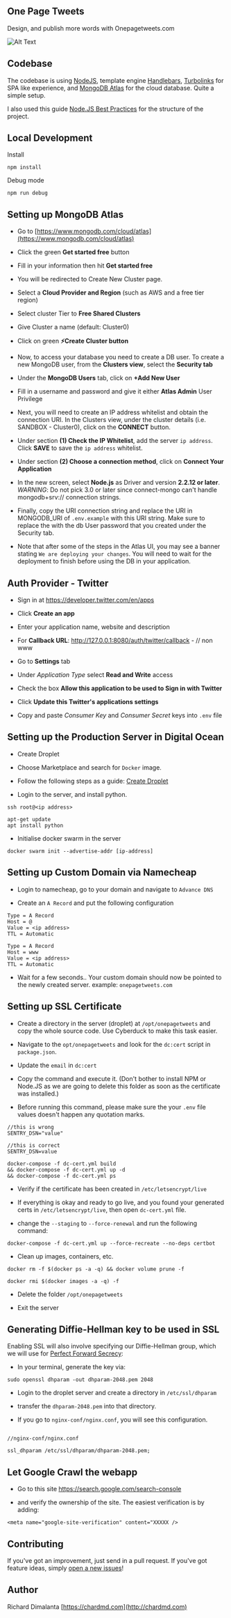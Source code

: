 ## One Page Tweets

Design, and publish more words with Onepagetweets.com

![Alt Text](preview.png)

## Codebase

The codebase is using [NodeJS](https://nodejs.org/en/), template engine [Handlebars](https://handlebarsjs.com/), [Turbolinks](https://github.com/turbolinks/turbolinks) for SPA like experience, and [MongoDB Atlas](https://www.mongodb.com/cloud/atlas) for the cloud database. Quite a simple setup.

I also used this guide [Node.JS Best Practices](https://github.com/goldbergyoni/nodebestpractices) for the structure of the project.

## Local Development

Install

`npm install`

Debug mode

`npm run debug`

## Setting up MongoDB Atlas

- Go to [https://www.mongodb.com/cloud/atlas](https://www.mongodb.com/cloud/atlas)

- Click the green **Get started free** button

- Fill in your information then hit **Get started free**

- You will be redirected to Create New Cluster page.

- Select a **Cloud Provider and Region** (such as AWS and a free tier region)

- Select cluster Tier to **Free Shared Clusters**

- Give Cluster a name (default: Cluster0)

- Click on green **:zap:Create Cluster button**

- Now, to access your database you need to create a DB user. To create a new MongoDB user, from the **Clusters view**, select the **Security tab**

- Under the **MongoDB Users** tab, click on **+Add New User**

- Fill in a username and password and give it either **Atlas Admin** User Privilege

- Next, you will need to create an IP address whitelist and obtain the connection URI. In the Clusters view, under the cluster details (i.e. SANDBOX - Cluster0), click on the **CONNECT** button.

- Under section **(1) Check the IP Whitelist**, add the server `ip address`. Click **SAVE** to save the `ip address` whitelist.

- Under section **(2) Choose a connection method**, click on **Connect Your Application**

- In the new screen, select **Node.js** as Driver and version **2.2.12 or later**. _*WARNING*_: Do not pick 3.0 or later since connect-mongo can't handle mongodb+srv:// connection strings.

- Finally, copy the URI connection string and replace the URI in MONGODB_URI of `.env.example` with this URI string. Make sure to replace the <PASSWORD> with the db User password that you created under the Security tab.

- Note that after some of the steps in the Atlas UI, you may see a banner stating `We are deploying your changes`. You will need to wait for the deployment to finish before using the DB in your application.

## Auth Provider - Twitter

- Sign in at <a href="https://developer.twitter.com/en/apps" target="_blank">https://developer.twitter.com/en/apps</a>

- Click **Create an app**

- Enter your application name, website and description

- For **Callback URL**: http://127.0.0.1:8080/auth/twitter/callback - // non www

- Go to **Settings** tab

- Under _Application Type_ select **Read and Write** access

- Check the box **Allow this application to be used to Sign in with Twitter**

- Click **Update this Twitter's applications settings**

- Copy and paste _Consumer Key_ and _Consumer Secret_ keys into `.env` file

## Setting up the Production Server in Digital Ocean

- Create Droplet

- Choose Marketplace and search for `Docker` image.

- Follow the following steps as a guide: [Create Droplet](https://www.digitalocean.com/docs/droplets/how-to/create/)

- Login to the server, and install python.

```
ssh root@<ip address>
```

```
apt-get update
apt install python
```

- Initialise docker swarm in the server

```
docker swarm init --advertise-addr [ip-address]
```

## Setting up Custom Domain via Namecheap

- Login to namecheap, go to your domain and navigate to `Advance DNS`

- Create an `A Record` and put the following configuration

```
Type = A Record
Host = @
Value = <ip address>
TTL = Automatic

Type = A Record
Host = www
Value = <ip address>
TTL = Automatic
```

- Wait for a few seconds.. Your custom domain should now be pointed to the newly created server. example: `onepagetweets.com`

## Setting up SSL Certificate

- Create a directory in the server (droplet) at `/opt/onepagetweets` and copy the whole source code. Use Cyberduck to make this task easier.

- Navigate to the `opt/onepagetweets` and look for the `dc:cert` script in `package.json`.

- Update the `email` in `dc:cert`

- Copy the command and execute it. (Don't bother to install NPM or Node.JS as we are going to delete this folder as soon as the certificate was installed.)

- Before running this command, please make sure the your `.env` file values doesn't happen any quotation marks.

```
//this is wrong
SENTRY_DSN="value"

//this is correct
SENTRY_DSN=value
```

```
docker-compose -f dc-cert.yml build
&& docker-compose -f dc-cert.yml up -d
&& docker-compose -f dc-cert.yml ps
```

- Verify if the certificate has been created in `/etc/letsencrypt/live`

- If everything is okay and ready to go live, and you found your generated certs in `/etc/letsencrypt/live`, then open `dc-cert.yml` file.

- change the `--staging` to `--force-renewal` and run the following command:

```
docker-compose -f dc-cert.yml up --force-recreate --no-deps certbot
```

- Clean up images, containers, etc.

```
docker rm -f $(docker ps -a -q) && docker volume prune -f

docker rmi $(docker images -a -q) -f
```

- Delete the folder `/opt/onepagetweets`

- Exit the server

## Generating Diffie-Hellman key to be used in SSL

Enabling SSL will also involve specifying our Diffie-Hellman group, which we will use for [Perfect Forward Secrecy](https://en.wikipedia.org/wiki/Forward_secrecy):

- In your terminal, generate the key via:

```
sudo openssl dhparam -out dhparam-2048.pem 2048
```

- Login to the droplet server and create a directory in `/etc/ssl/dhparam`

- transfer the `dhparam-2048.pem` into that directory.

- If you go to `nginx-conf/nginx.conf`, you will see this configuration.

```

//nginx-conf/nginx.conf

ssl_dhparam /etc/ssl/dhparam/dhparam-2048.pem;
```

## Let Google Crawl the webapp

- Go to this site https://search.google.com/search-console

- and verify the ownership of the site. The easiest verification is
  by adding:

```
<meta name="google-site-verification" content="XXXXX />

```

## Contributing

If you've got an improvement, just send in a pull request. If you've got feature ideas, simply [open a new issues](https://github.com/chardmd/onepagetweets/issues/new)!

## Author

Richard Dimalanta [https://chardmd.com](http://chardmd.com)
